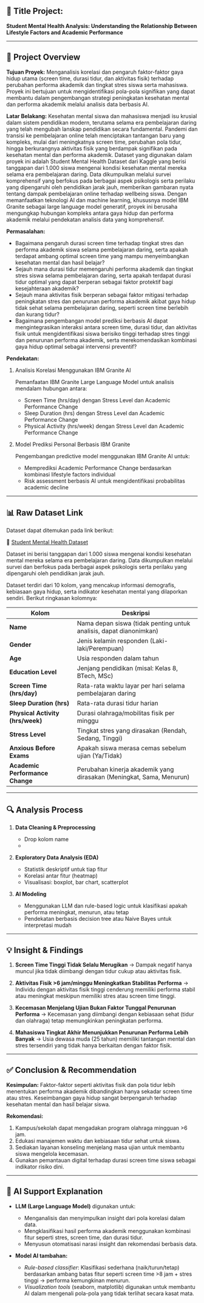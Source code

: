 ## 📌 **Title Project:**

**Student Mental Health Analysis: Understanding the Relationship Between Lifestyle Factors and Academic Performance**

---

## 📝 **Project Overview**

**Tujuan Proyek:**
Menganalisis korelasi dan pengaruh faktor-faktor gaya hidup utama (screen time, durasi tidur, dan aktivitas fisik) terhadap perubahan performa akademik dan tingkat stres siswa serta mahasiswa. Proyek ini bertujuan untuk mengidentifikasi pola-pola signifikan yang dapat membantu dalam pengembangan strategi peningkatan kesehatan mental dan performa akademik melalui analisis data berbasis AI.

**Latar Belakang:**
Kesehatan mental siswa dan mahasiswa menjadi isu krusial dalam sistem pendidikan modern, terutama selama era pembelajaran daring yang telah mengubah lanskap pendidikan secara fundamental. Pandemi dan transisi ke pembelajaran online telah menciptakan tantangan baru yang kompleks, mulai dari meningkatnya screen time, perubahan pola tidur, hingga berkurangnya aktivitas fisik yang berdampak signifikan pada kesehatan mental dan performa akademik.
Dataset yang digunakan dalam proyek ini adalah Student Mental Health Dataset dari Kaggle yang berisi tanggapan dari 1.000 siswa mengenai kondisi kesehatan mental mereka selama era pembelajaran daring. Data dikumpulkan melalui survei komprehensif yang berfokus pada berbagai aspek psikologis serta perilaku yang dipengaruhi oleh pendidikan jarak jauh, memberikan gambaran nyata tentang dampak pembelajaran online terhadap wellbeing siswa.
Dengan memanfaatkan teknologi AI dan machine learning, khususnya model IBM Granite sebagai large language model generatif, proyek ini berusaha mengungkap hubungan kompleks antara gaya hidup dan performa akademik melalui pendekatan analisis data yang komprehensif.

**Permasalahan:**

* Bagaimana pengaruh durasi screen time terhadap tingkat stres dan performa akademik siswa selama pembelajaran daring, serta apakah terdapat ambang optimal screen time yang mampu menyeimbangkan kesehatan mental dan hasil belajar?
* Sejauh mana durasi tidur memengaruhi performa akademik dan tingkat stres siswa selama pembelajaran daring, serta apakah terdapat durasi tidur optimal yang dapat berperan sebagai faktor protektif bagi kesejahteraan akademik?
* Sejauh mana aktivitas fisik berperan sebagai faktor mitigasi terhadap peningkatan stres dan penurunan performa akademik akibat gaya hidup tidak sehat selama pembelajaran daring, seperti screen time berlebih dan kurang tidur?
* Bagaimana pengembangan model prediksi berbasis AI dapat mengintegrasikan interaksi antara screen time, durasi tidur, dan aktivitas fisik untuk mengidentifikasi siswa berisiko tinggi terhadap stres tinggi dan penurunan performa akademik, serta merekomendasikan kombinasi gaya hidup optimal sebagai intervensi preventif?

**Pendekatan:**

1. Analisis Korelasi Menggunakan IBM Granite AI
   
     Pemanfaatan IBM Granite Large Language Model untuk analisis mendalam hubungan antara:
  
    * Screen Time (hrs/day) dengan Stress Level dan Academic Performance Change
    * Sleep Duration (hrs) dengan Stress Level dan Academic Performance Change
    * Physical Activity (hrs/week) dengan Stress Level dan Academic Performance Change

3. Model Prediksi Personal Berbasis IBM Granite
   
    Pengembangan predictive model menggunakan IBM Granite AI untuk:

    * Memprediksi Academic Performance Change berdasarkan kombinasi lifestyle factors individual
    * Risk assessment berbasis AI untuk mengidentifikasi probabilitas academic decline

---

## 📊 **Raw Dataset Link**

Dataset dapat ditemukan pada link berikut:

📎 [Student Mental Health Dataset](https://www.kaggle.com/datasets/utkarshsharma11r/student-mental-health-analysis)

Dataset ini berisi tanggapan dari 1.000 siswa mengenai kondisi kesehatan mental mereka selama era pembelajaran daring. Data dikumpulkan melalui survei dan berfokus pada berbagai aspek psikologis serta perilaku yang dipengaruhi oleh pendidikan jarak jauh.

Dataset terdiri dari 10 kolom, yang mencakup informasi demografis, kebiasaan gaya hidup, serta indikator kesehatan mental yang dilaporkan sendiri. Berikut ringkasan kolomnya:

| Kolom                            | Deskripsi                                                            |
| -------------------------------- | -------------------------------------------------------------------- |
| **Name**                         | Nama depan siswa (tidak penting untuk analisis, dapat dianonimkan)   |
| **Gender**                       | Jenis kelamin responden (Laki-laki/Perempuan)                        |
| **Age**                          | Usia responden dalam tahun                                           |
| **Education Level**              | Jenjang pendidikan (misal: Kelas 8, BTech, MSc)                      |
| **Screen Time (hrs/day)**        | Rata-rata waktu layar per hari selama pembelajaran daring            |
| **Sleep Duration (hrs)**         | Rata-rata durasi tidur harian                                        |
| **Physical Activity (hrs/week)** | Durasi olahraga/mobilitas fisik per minggu                           |
| **Stress Level**                 | Tingkat stres yang dirasakan (Rendah, Sedang, Tinggi)                |
| **Anxious Before Exams**         | Apakah siswa merasa cemas sebelum ujian (Ya/Tidak)                   |
| **Academic Performance Change**  | Perubahan kinerja akademik yang dirasakan (Meningkat, Sama, Menurun) |

---

## 🔍 **Analysis Process**

1. **Data Cleaning & Preprocessing**

   * Drop kolom name
   * 

2. **Exploratory Data Analysis (EDA)**

   * Statistik deskriptif untuk tiap fitur
   * Korelasi antar fitur (heatmap)
   * Visualisasi: boxplot, bar chart, scatterplot

3. **AI Modeling**

   * Menggunakan LLM dan rule-based logic untuk klasifikasi apakah performa meningkat, menurun, atau tetap
   * Pendekatan berbasis decision tree atau Naive Bayes untuk interpretasi mudah

---

## 💡 **Insight & Findings**

1. **Screen Time Tinggi Tidak Selalu Merugikan**
   → Dampak negatif hanya muncul jika tidak diimbangi dengan tidur cukup atau aktivitas fisik.

2. **Aktivitas Fisik >6 jam/minggu Meningkatkan Stabilitas Performa**
   → Individu dengan aktivitas fisik tinggi cenderung memiliki performa stabil atau meningkat meskipun memiliki stres atau screen time tinggi.

3. **Kecemasan Menjelang Ujian Bukan Faktor Tunggal Penurunan Performa**
   → Kecemasan yang diimbangi dengan kebiasaan sehat (tidur dan olahraga) tetap memungkinkan peningkatan performa.

4. **Mahasiswa Tingkat Akhir Menunjukkan Penurunan Performa Lebih Banyak**
   → Usia dewasa muda (25 tahun) memiliki tantangan mental dan stres tersendiri yang tidak hanya berkaitan dengan faktor fisik.

---

## ✅ **Conclusion & Recommendation**

**Kesimpulan:**
Faktor-faktor seperti aktivitas fisik dan pola tidur lebih menentukan performa akademik dibandingkan hanya sekadar screen time atau stres. Keseimbangan gaya hidup sangat berpengaruh terhadap kesehatan mental dan hasil belajar siswa.

**Rekomendasi:**

1. Kampus/sekolah dapat mengadakan program olahraga mingguan >6 jam.
2. Edukasi manajemen waktu dan kebiasaan tidur sehat untuk siswa.
3. Sediakan layanan konseling menjelang masa ujian untuk membantu siswa mengelola kecemasan.
4. Gunakan pemantauan digital terhadap durasi screen time siswa sebagai indikator risiko dini.

---

## 🤖 **AI Support Explanation**

* **LLM (Large Language Model)** digunakan untuk:

  * Menganalisis dan menyimpulkan insight dari pola korelasi dalam data.
  * Mengklasifikasi hasil performa akademik menggunakan kombinasi fitur seperti stres, screen time, dan durasi tidur.
  * Menyusun otomatisasi narasi insight dan rekomendasi berbasis data.

* **Model AI tambahan:**

  * *Rule-based classifier*: Klasifikasi sederhana (naik/turun/tetap) berdasarkan ambang batas fitur seperti screen time >8 jam + stres tinggi → performa kemungkinan menurun.
  * *Visualization tools* (seaborn, matplotlib) digunakan untuk membantu AI dalam mengenali pola-pola yang tidak terlihat secara kasat mata.
